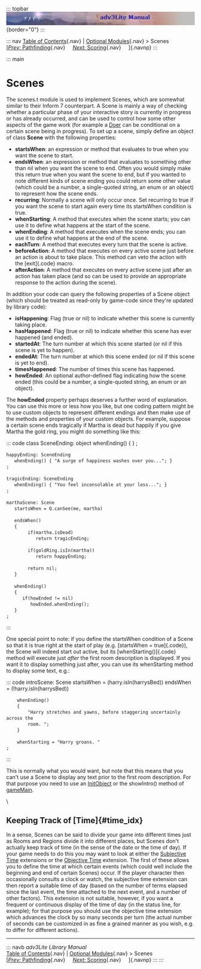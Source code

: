::: topbar
![](topbar.jpg){border="0"}
:::

::: nav
[Table of Contents](toc.htm){.nav} \| [Optional
Modules](optional.htm){.nav} \> Scenes\
[[*Prev:* Pathfinding](hint.htm){.nav}     [*Next:*
Scoring](score.htm){.nav}     ]{.navnp}
:::

::: main
# Scenes

The scenes.t module is used to implement Scenes, which are somewhat
similar to their Inform 7 counterpart. A Scene is mainly a way of
checking whether a particular phase of your interactive story is
currently in progress or has already occurred, and can be used to
control how some other aspects of the game work (for example a
[Doer](doer) can be conditional on a certain scene being in progress).
To set up a scene, simply define an object of class **Scene** with the
following properties:

-   **startsWhen**: an expression or method that evaluates to true when
    you want the scene to start.
-   **endsWhen**: an expression or method that evaluates to something
    other than nil when you want the scene to end. Often you would
    simply make this return true when you want the scene to end, but if
    you wanted to note different kinds of scene ending you could return
    some other value (which could be a number, a single-quoted string,
    an enum or an object) to represent how the scene ends.
-   **recurring**: Normally a scene will only occur once. Set recurring
    to true if you want the scene to start again every time its
    startsWhen condition is true.
-   **whenStarting**: A method that executes when the scene starts; you
    can use it to define what happens at the start of the scene.
-   **whenEnding**: A method that executes when the scene ends; you can
    use it to define what happens at the end of the scene.
-   **eachTurn**: A method that executes every turn that the scene is
    active.
-   **beforeAction**: A method that executes on every active scene just
    before an action is about to take place. This method can veto the
    action with the [exit]{.code} macro.
-   **afterAction**: A method that executes on every active scene just
    after an action has taken place (and so can be used to provide an
    appropriate response to the action during the scene).

In addition your code can query the following properties of a Scene
object (which should be treated as read-only by game-code since they\'re
updated by library code):

-   **isHappening**: Flag (true or nil) to indicate whether this scene
    is currently taking place.
-   **hasHappened**: Flag (true or nil) to indicate whether this scene
    has ever happened (and ended).
-   **startedAt**: The turn number at which this scene started (or nil
    if this scene is yet to happen).
-   **endedAt**: The turn number at which this scene ended (or nil if
    this scene is yet to end).
-   **timesHappened**: The number of times this scene has happened.
-   **howEnded**: An optional author-defined flag indicating how the
    scene ended (this could be a number, a single-quoted string, an enum
    or an object).

The **howEnded** property perhaps deserves a further word of
explanation. You can use this more or less how you like, but one coding
pattern might be to use custom objects to represent different endings
and then make use of the methods and properties of your custom objects.
For example, suppose a certain scene ends tragically if Martha is dead
but happily if you give Martha the gold ring, you might do something
like this:

::: code
    class SceneEnding: object
       whenEnding() { }
    ;

    happyEnding: SceneEnding
       whenEnding() { "A surge of happiness washes over you..."; }
    ;

    tragicEnding: SceneEnding
       whenEnding() { "You feel inconsolable at your loss..."; }
    ;

    marthaScene: Scene
       startsWhen = Q.canSee(me, martha)
       
       endsWhen()
       {
            if(martha.isDead)
               return tragicEnding;
             
            if(goldRing.isIn(martha))
               return happyEnding;
             
            return nil;      
       }
       
       whenEnding() 
       {
          if(howEnded != nil)
             howEnded.whenEnding();
       }
    ;
:::

One special point to note: if you define the startsWhen condition of a
Scene so that it is true right at the start of play (e.g. [startsWhen =
true]{.code}), the Scene will indeed start out active, but its
[whenStarting()]{.code} method will execute just *after* the first room
description is displayed. If you want it to display something just
after, you can use its whenStarting method to display some text, e.g.:

::: code
     introScene: Scene
        startsWhen = (harry.isIn(harrysBed))
        endsWhen = (!harry.isIn(harrysBed))
        
        
        whenEnding()
        {
            "Harry stretches and yawns, before staggering uncertainly across the
            room. ";
        }
       
        whenStarting = "Harry groans. "    
    ;
     
     
:::

This is normally what you would want, but note that this means that you
can\'t use a Scene to display any text prior to the first room
description. For that purpose you need to use an
[InitObject](beginning.htm#tenses) or the showIntro() method of
[gameMain](beginning.htm#gamemain).

\

## Keeping Track of [Time]{#time_idx}

In a sense, Scenes can be said to divide your game into different times
just as Rooms and Regions divide it into different places, but Scenes
don\'t actually keep track of time (in the sense of the date or the time
of day). If your game needs to do this you may want to look at either
the [Subjective Time](../../extensions/docs/subtime.htm) extensions or
the [Objective Time](../../extensions/docs/objtime.htm) extension. The
first of these allows you to define the time at which certain events
(which could well include the beginning and end of certain Scenes)
occur. If the player character then occasionally consults a clock or
watch, the subjective time extension can then report a suitable time of
day (based on the number of terms elapsed since the last event, the time
attached to the next event, and a number of other factors). This
extension is not suitable, however, if you want a frequent or continuous
display of the time of day (in the status line, for example); for that
purpose you should use the objective time extension which advances the
clock by so many seconds per turn (the actual number of seconds can be
customized in as fine a grained manner as you wish, e.g. to differ for
different actions).

------------------------------------------------------------------------

::: navb
*adv3Lite Library Manual*\
[Table of Contents](toc.htm){.nav} \| [Optional
Modules](optional.htm){.nav} \> Scenes\
[[*Prev:* Pathfinding](pathfind.htm){.nav}     [*Next:*
Scoring](score.htm){.nav}     ]{.navnp}
:::
:::
